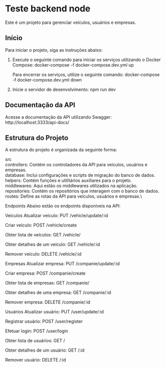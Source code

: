 # Teste backend node

Este é um projeto para gerenciar veículos, usuários e empresas.

## Início

Para iniciar o projeto, siga as instruções abaixo:

1. Execute o seguinte comando para iniciar os serviços utilizando o Docker Compose:
   docker-compose -f docker-compose.dev.yml up

   Para encerrar os serviços, utilize o seguinte comando:
   docker-compose -f docker-compose.dev.yml down

2. Inicie o servidor de desenvolvimento:
    npm run dev

## Documentação da API
Acesse a documentação da API utilizando Swagger:
http://localhost:3333/api-docs/

## Estrutura do Projeto
A estrutura do projeto é organizada da seguinte forma:

src\
controllers: Contém os controladores da API para veículos, usuários e empresas.\
database: Inclui configurações e scripts de migração do banco de dados.\
helpers: Contém funções e utilitários auxiliares para o projeto.\
middlewares: Aqui estão os middlewares utilizados na aplicação.\
repositories: Contém os repositórios que interagem com o banco de dados.\
routes: Define as rotas da API para veículos, usuários e empresas.\

Endpoints
Abaixo estão os endpoints disponíveis na API:

Veículos
Atualizar veículo:
PUT /vehicle/update/:id

Criar veículo:
POST /vehicle/create

Obter lista de veículos:
GET /vehicle/

Obter detalhes de um veículo:
GET /vehicle/:id

Remover veículo:
DELETE /vehicle/:id

Empresas
Atualizar empresa:
PUT /companie/update/:id

Criar empresa:
POST /companie/create

Obter lista de empresas:
GET /companie/

Obter detalhes de uma empresa:
GET /companie/:id

Remover empresa:
DELETE /companie/:id

Usuários
Atualizar usuário:
PUT /user/update/:id

Registrar usuário:
POST /user/register

Efetuar login:
POST /user/login

Obter lista de usuários:
GET /

Obter detalhes de um usuário:
GET /:id

Remover usuário:
DELETE /:id




